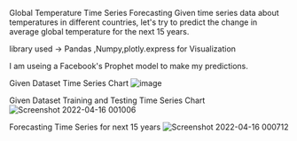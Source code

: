 Global Temperature Time Series Forecasting
Given time series data about temperatures in different countries, let's try to predict the change in average global temperature for the next 15 years.

library used -> Pandas ,Numpy,plotly.express for Visualization

I am useing a Facebook's Prophet model to make my predictions.

Given Dataset  Time Series Chart
![image](https://user-images.githubusercontent.com/89722775/163685737-9a349599-e2bd-4fd8-9efd-b5f4157aaa9e.png)

Given Dataset Training and Testing Time Series Chart
![Screenshot 2022-04-16 001006](https://user-images.githubusercontent.com/89722775/163685865-00b4b503-6135-4427-b699-1498e98243ce.png)

Forecasting Time Series for next 15 years
![Screenshot 2022-04-16 000712](https://user-images.githubusercontent.com/89722775/163685959-3816072c-24ad-4c51-81f0-c315d9fee18b.png)


